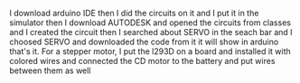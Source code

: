 I download arduino IDE 
then I did the circuits on it
and I put it in the simulator 
then I download AUTODESK
and opened the circuits from classes 
and I created the circuit
then I searched about SERVO in the seach bar
and I choosed SERVO
and downloaded the code from it 
it will show in arduino
that's it.
For a stepper motor, I put the l293D on a board and installed it with colored wires and connected the CD motor to the battery and put wires between them as well
